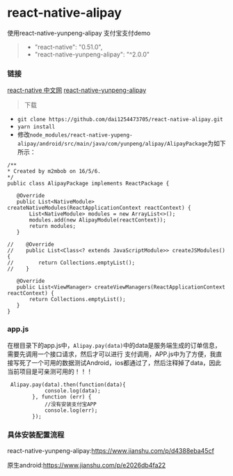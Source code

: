 # react-native-alipay
使用react-native-yunpeng-alipay 支付宝支付demo



> + "react-native": "0.51.0",
> + "react-native-yunpeng-alipay": "^2.0.0"

### 链接
 [react-native 中文网](https://reactnative.cn/docs/0.51/getting-started.html)
 [react-native-yunpeng-alipay](https://www.npmjs.com/package/react-native-yunpeng-alipay)


> 下载
 + `git clone https://github.com/dai1254473705/react-native-alipay.git`
 + `yarn install`
 + 修改`node_modules/react-native-yupeng-alipay/android/src/main/java/com/yunpeng/alipay/AlipayPackage`为如下所示：
 
 ```
/**
 * Created by m2mbob on 16/5/6.
 */
public class AlipayPackage implements ReactPackage {

    @Override
    public List<NativeModule> createNativeModules(ReactApplicationContext reactContext) {
        List<NativeModule> modules = new ArrayList<>();
        modules.add(new AlipayModule(reactContext));
        return modules;
    }

//    @Override
//    public List<Class<? extends JavaScriptModule>> createJSModules() {
//        return Collections.emptyList();
//    }

    @Override
    public List<ViewManager> createViewManagers(ReactApplicationContext reactContext) {
        return Collections.emptyList();
    }
}

```

### app.js

在根目录下的app.js中，`Alipay.pay(data)`中的data是服务端生成的订单信息，需要先调用一个接口请求，然后才可以进行
支付调用，APP.js中为了方便，我直接写死了一个可用的数据测试Android，ios都通过了，然后注释掉了data，因此当前项目是可亲测可用的！！！

```
 Alipay.pay(data).then(function(data){
            console.log(data);
        }, function (err) {
            //没有安装支付宝APP
            console.log(err);
        });
```

### 具体安装配置流程

react-native-yunpeng-alipay:https://www.jianshu.com/p/d4388eba45cf

原生android:https://www.jianshu.com/p/e2026db4fa22